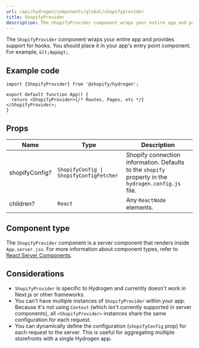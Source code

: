 ```yaml
---
url: /api/hydrogen/components/global/shopifyprovider
title: ShopifyProvider
description: The ShopifyProvider component wraps your entire app and provides support for hooks.
---
```


The `ShopifyProvider` component wraps your entire app and provides support for hooks.
You should place it in your app's entry point component. For example, `&lt;App&gt;`.

## Example code

```tsx
import {ShopifyProvider} from '@shopify/hydrogen';

export default function App() {
  return <ShopifyProvider>{/* Routes, Pages, etc */}</ShopifyProvider>;
}
```

## Props

| Name           | Type                                                   | Description                                                                                          |
| -------------- | ------------------------------------------------------ | ---------------------------------------------------------------------------------------------------- |
| shopifyConfig? | <code>ShopifyConfig &#124; ShopifyConfigFetcher</code> | Shopify connection information. Defaults to the `shopify` property in the `hydrogen.config.js` file. |
| children?      | <code>React</code>                                     | Any `ReactNode` elements.                                                                            |

## Component type

The `ShopifyProvider` component is a server component that renders inside `App.server.jsx`. For more information about component types, refer to [React Server Components](/custom-storefronts/hydrogen/framework/react-server-components).

## Considerations

- `ShopifyProvider` is specific to Hydrogen and currently doesn't work in Next.js or other frameworks.
- You can't have multiple instances of `ShopifyProvider` within your app. Because it's not using `Context` (which isn't currently supported in server components), all `<ShopifyProvider>` instances share the same configuration for each request.
- You can dynamically define the configuration (`shopifyConfig` prop) for each request to the server. This is useful for aggregating multiple storefronts with a single Hydrogen app.
